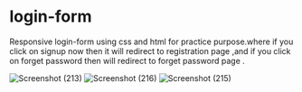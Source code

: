# login-form
Responsive login-form using css and html for practice purpose.where if you click on signup now then it will redirect to registration page ,and if you click on forget password then will redirect to forget password page .


![Screenshot (213)](https://user-images.githubusercontent.com/51984459/176994156-534f0642-a347-43da-a92e-e2b1afcc3459.png)
![Screenshot (216)](https://user-images.githubusercontent.com/51984459/176994159-55b84550-4256-43c4-8f6f-eb81fb1c9330.png)
![Screenshot (215)](https://user-images.githubusercontent.com/51984459/176994164-3d0c4ea2-0e1e-4eb7-b9fd-0297e5423192.png)
